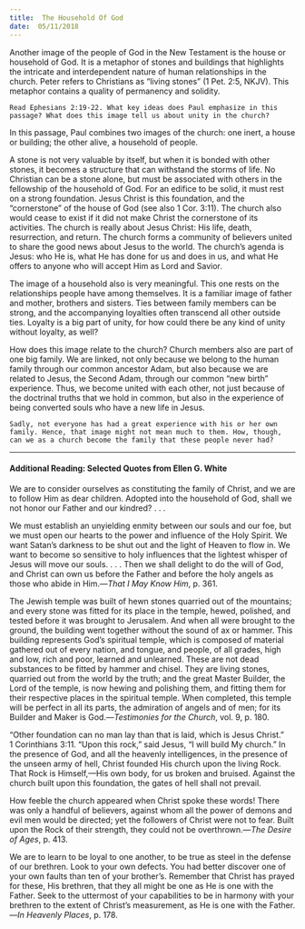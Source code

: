 ```yaml
---
title:  The Household Of God
date:  05/11/2018
---
```


Another image of the people of God in the New Testament is the house or household of God. It is a metaphor of stones and buildings that highlights the intricate and interdependent nature of human relationships in the church. Peter refers to Christians as “living stones” (1 Pet. 2:5, NKJV). This metaphor contains a quality of permanency and solidity.

`Read Ephesians 2:19-22. What key ideas does Paul emphasize in this passage? What does this image tell us about unity in the church?`

In this passage, Paul combines two images of the church: one inert, a house or building; the other alive, a household of people.

A stone is not very valuable by itself, but when it is bonded with other stones, it becomes a structure that can withstand the storms of life. No Christian can be a stone alone, but must be associated with others in the fellowship of the household of God. For an edifice to be solid, it must rest on a strong foundation. Jesus Christ is this foundation, and the “cornerstone” of the house of God (see also 1 Cor. 3:11). The church also would cease to exist if it did not make Christ the cornerstone of its activities. The church is really about Jesus Christ: His life, death, resurrection, and return. The church forms a community of believers united to share the good news about Jesus to the world. The church’s agenda is Jesus: who He is, what He has done for us and does in us, and what He offers to anyone who will accept Him as Lord and Savior.

The image of a household also is very meaningful. This one rests on the relationships people have among themselves. It is a familiar image of father and mother, brothers and sisters. Ties between family members can be strong, and the accompanying loyalties often transcend all other outside ties. Loyalty is a big part of unity, for how could there be any kind of unity without loyalty, as well?

How does this image relate to the church? Church members also are part of one big family. We are linked, not only because we belong to the human family through our common ancestor Adam, but also because we are related to Jesus, the Second Adam, through our common “new birth” experience. Thus, we become united with each other, not just because of the doctrinal truths that we hold in common, but also in the experience of being converted souls who have a new life in Jesus.

`Sadly, not everyone has had a great experience with his or her own family. Hence, that image might not mean much to them. How, though, can we as a church become the family that these people never had?`

---

#### Additional Reading: Selected Quotes from Ellen G. White

We are to consider ourselves as constituting the family of Christ, and we are to follow Him as dear children. Adopted into the household of God, shall we not honor our Father and our kindred? . . .  

We must establish an unyielding enmity between our souls and our foe, but we must open our hearts to the power and influence of the Holy Spirit. We want Satan’s darkness to be shut out and the light of Heaven to flow in. We want to become so sensitive to holy influences that the lightest whisper of Jesus will move our souls. . . . Then we shall delight to do the will of God, and Christ can own us before the Father and before the holy angels as those who abide in Him.—_That I May Know Him_, p. 361.

The Jewish temple was built of hewn stones quarried out of the mountains; and every stone was fitted for its place in the temple, hewed, polished, and tested before it was brought to Jerusalem. And when all were brought to the ground, the building went together without the sound of ax or hammer. This building represents God’s spiritual temple, which is composed of material gathered out of every nation, and tongue, and people, of all grades, high and low, rich and poor, learned and unlearned. These are not dead substances to be fitted by hammer and chisel. They are living stones, quarried out from the world by the truth; and the great Master Builder, the Lord of the temple, is now hewing and polishing them, and fitting them for their respective places in the spiritual temple. When completed, this temple will be perfect in all its parts, the admiration of angels and of men; for its Builder and Maker is God.—_Testimonies for the Church_, vol. 9, p. 180. 

“Other foundation can no man lay than that is laid, which is Jesus Christ.” 1 Corinthians 3:11. “Upon this rock,” said Jesus, “I will build My church.” In the presence of God, and all the heavenly intelligences, in the presence of the unseen army of hell, Christ founded His church upon the living Rock. That Rock is Himself,—His own body, for us broken and bruised. Against the church built upon this foundation, the gates of hell shall not prevail. 

How feeble the church appeared when Christ spoke these words! There was only a handful of believers, against whom all the power of demons and evil men would be directed; yet the followers of Christ were not to fear. Built upon the Rock of their strength, they could not be overthrown.—_The Desire of Ages_, p. 413.

We are to learn to be loyal to one another, to be true as steel in the defense of our brethren. Look to your own defects. You had better discover one of your own faults than ten of your brother’s. Remember that Christ has prayed for these, His brethren, that they all might be one as He is one with the Father. Seek to the uttermost of your capabilities to be in harmony with your brethren to the extent of Christ’s measurement, as He is one with the Father.—_In Heavenly Places_, p. 178.